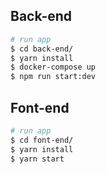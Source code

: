 ## Back-end

```bash
# run app
$ cd back-end/
$ yarn install
$ docker-compose up
$ npm run start:dev
```

## Font-end
```bash
# run app
$ cd font-end/
$ yarn install
$ yarn start
